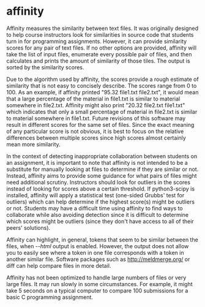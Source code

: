 # affinity

Affinity measures the similarity between text files. It was originally designed to help course instructors look for similarities in source code that students turn in for programming assignments. However, it can provide similarity scores for any pair of text files. If no other options are provided, affinity will take the list of input files, enumerate every possible pair of files, and then calculates and prints the amount of similarity of those tiles. The output is sorted by the similarity scores.

Due to the algorithm used by affinity, the scores provide a rough estimate of similarity that is not easy to concisely describe. The scores range from 0 to 100. As an example, if affinity printed "95.32 file1.txt file2.txt", it would mean that a large percentage of the material in file1.txt is similar to material somewhere in file2.txt. Affinity might also print "20.32 file2.txt file1.txt" which indicates that only a small percentage of material in file2.txt is similar to material somewhere in file1.txt. Future revisions of this software may result in different scores for the same set of files. Since the exact meaning of any particular score is not obvious, it is best to focus on the relative differences between multiple scores since high scores almost certainly mean more similarity.

In the context of detecting inappropriate collaboration between students on an assignment, it is important to note that affinity is not intended to be a substitute for manually looking at files to determine if they are similar or not. Instead, affinity aims to provide some guidance for what pairs of files might need additional scrutiny. Instructors should look for outliers in the scores instead of looking for scores above a certain threshold. If python3-scipy is installed, affinity will apply a statistical test (one-sided Grubbs' test for outliers) which can help determine if the highest score(s) might be outliers or not. Students may have a difficult time using affinity to find ways to collaborate while also avoiding detection since it is difficult to determine which scores might be outliers (since they don't have access to all of their peers' solutions).

Affinity can highlight, in general, tokens that seem to be similar between the files, when *--html* output is enabled. However, the output does not allow you to easily see where a token in one file corresponds with a token in another similar file. Software packages such as <http://meldmerge.org/> or diff can help compare files in more detail.

Affinity has not been optimized to handle large numbers of files or very large files. It may run slowly in some circumstances. For example, it might take 5 seconds on a typical computer to compare 100 submissions for a basic C programming assignment.

